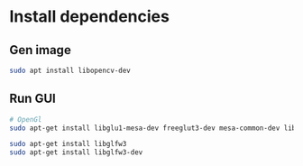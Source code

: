 # Install dependencies

## Gen image

```bash
sudo apt install libopencv-dev
```

## Run GUI

```bash
# OpenGl
sudo apt-get install libglu1-mesa-dev freeglut3-dev mesa-common-dev libglew-dev

sudo apt-get install libglfw3
sudo apt-get install libglfw3-dev
```